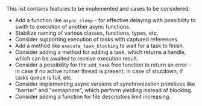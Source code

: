 This list contains features to be implemented and cases to be considered:

* Add a function like `async_sleep` - for effective delaying with possibility to swith to execution of another async functions.
* Stabilize naming of various classes, functions, types, etc.
* Consider supporting execution of tasks with captured references.
* Add a method like `execute_task_blocking` to wait for a task to finish.
* Consider adding a method for adding a task, which returns a handle, which can be awaited to receive execution result.
* Consider a possibility for the `add_task` free function to return an error - in case if no active runner thread is present, in case of shutdown, if tasks queue is full, etc.
* Consider implementing async versions of synchronization primitives like "barrier" and "semaphore", which perform yielding instead of blocking.
* Consider adding a function for file descriptors limit increasing.
